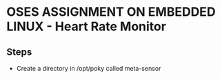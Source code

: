 # OSES ASSIGNMENT ON EMBEDDED LINUX - Heart Rate Monitor



## Steps
- Create a directory in /opt/poky called meta-sensor
